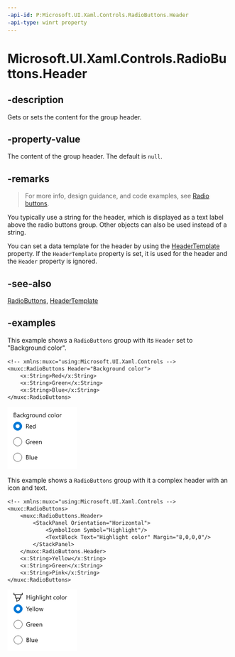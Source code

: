 ```yaml
---
-api-id: P:Microsoft.UI.Xaml.Controls.RadioButtons.Header
-api-type: winrt property
---
```


# Microsoft.UI.Xaml.Controls.RadioButtons.Header

<!--
public object Header { get; set; }
-->

## -description

Gets or sets the content for the group header.

## -property-value

The content of the group header. The default is `null`.

## -remarks

> For more info, design guidance, and code examples, see [Radio buttons](/windows/uwp/design/controls-and-patterns/radio-button).

You typically use a string for the header, which is displayed as a text label above the radio buttons group. Other objects can also be used instead of a string.

You can set a data template for the header by using the [HeaderTemplate](radiobuttons_headertemplate.md) property. If the `HeaderTemplate` property is set, it is used for the header and the `Header` property is ignored.

## -see-also

[RadioButtons](radiobuttons.md), [HeaderTemplate](radiobuttons_headertemplate.md)

## -examples

This example shows a `RadioButtons` group with its `Header` set to "Background color".

```xaml
<!-- xmlns:muxc="using:Microsoft.UI.Xaml.Controls -->
<muxc:RadioButtons Header="Background color">
    <x:String>Red</x:String>
    <x:String>Green</x:String>
    <x:String>Blue</x:String>
</muxc:RadioButtons>
```

![A RadioButtons group with its Header set to "Background color"](images/radiobuttons/radiobuttons-default-group.png)

This example shows a `RadioButtons` group with it a complex header with an icon and text.

```xaml
<!-- xmlns:muxc="using:Microsoft.UI.Xaml.Controls -->
<muxc:RadioButtons>
    <muxc:RadioButtons.Header>
        <StackPanel Orientation="Horizontal">
            <SymbolIcon Symbol="Highlight"/>
            <TextBlock Text="Highlight color" Margin="8,0,0,0"/>
        </StackPanel>
    </muxc:RadioButtons.Header>
    <x:String>Yellow</x:String>
    <x:String>Green</x:String>
    <x:String>Pink</x:String>
</muxc:RadioButtons>
```

![A RadioButtons group with its Header set to "Background color"](images/radiobuttons/radiobuttons-header-icon.png)
